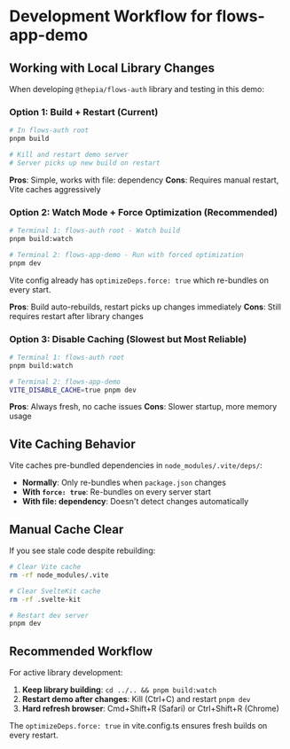 # Development Workflow for flows-app-demo

## Working with Local Library Changes

When developing `@thepia/flows-auth` library and testing in this demo:

### Option 1: Build + Restart (Current)
```bash
# In flows-auth root
pnpm build

# Kill and restart demo server
# Server picks up new build on restart
```

**Pros**: Simple, works with file: dependency
**Cons**: Requires manual restart, Vite caches aggressively

### Option 2: Watch Mode + Force Optimization (Recommended)
```bash
# Terminal 1: flows-auth root - Watch build
pnpm build:watch

# Terminal 2: flows-app-demo - Run with forced optimization
pnpm dev
```

Vite config already has `optimizeDeps.force: true` which re-bundles on every start.

**Pros**: Build auto-rebuilds, restart picks up changes immediately
**Cons**: Still requires restart after library changes

### Option 3: Disable Caching (Slowest but Most Reliable)
```bash
# Terminal 1: flows-auth root
pnpm build:watch

# Terminal 2: flows-app-demo
VITE_DISABLE_CACHE=true pnpm dev
```

**Pros**: Always fresh, no cache issues
**Cons**: Slower startup, more memory usage

## Vite Caching Behavior

Vite caches pre-bundled dependencies in `node_modules/.vite/deps/`:
- **Normally**: Only re-bundles when `package.json` changes
- **With `force: true`**: Re-bundles on every server start
- **With file: dependency**: Doesn't detect changes automatically

## Manual Cache Clear

If you see stale code despite rebuilding:

```bash
# Clear Vite cache
rm -rf node_modules/.vite

# Clear SvelteKit cache
rm -rf .svelte-kit

# Restart dev server
pnpm dev
```

## Recommended Workflow

For active library development:

1. **Keep library building**: `cd ../.. && pnpm build:watch`
2. **Restart demo after changes**: Kill (Ctrl+C) and restart `pnpm dev`
3. **Hard refresh browser**: Cmd+Shift+R (Safari) or Ctrl+Shift+R (Chrome)

The `optimizeDeps.force: true` in vite.config.ts ensures fresh builds on every restart.
